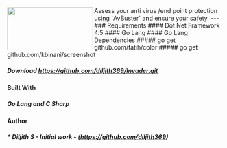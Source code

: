 <img align="left" width="200" height="100" src="https://github.com/diljith369/AvBuster/blob/master/mainimage.PNG">
Assess your anti virus /end point protection using `AvBuster` and ensure your safety.
---
<br/>
### Requirements
#### Dot Net Framework 4.5 
#### Go Lang
#### Go Lang Dependencies
##### go get github.com/fatih/color
##### go get github.com/kbinani/screenshot

##### Download https://github.com/diljith369/Invader.git

#### Built With
##### Go Lang and C Sharp

#### Author

##### * **Diljith S** - *Initial work* - (https://github.com/diljith369)
